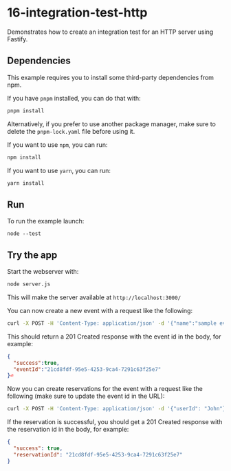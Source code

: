 # 16-integration-test-http

Demonstrates how to create an integration test for an HTTP server using Fastify.

## Dependencies

This example requires you to install some third-party dependencies from npm.

If you have `pnpm` installed, you can do that with:

```bash
pnpm install
```

Alternatively, if you prefer to use another package manager, make sure to delete
the `pnpm-lock.yaml` file before using it.

If you want to use `npm`, you can run:

```bash
npm install
```

If you want to use `yarn`, you can run:

```bash
yarn install
```

## Run

To run the example launch:

```
node --test
```

## Try the app

Start the webserver with:

```bash
node server.js
```

This will make the server available at `http://localhost:3000/`

You can now create a new event with a request like the following:

```bash
curl -X POST -H 'Content-Type: application/json' -d '{"name":"sample event", "totalSeats": 22}' http://localhost:3000/events
```

This should return a 201 Created response with the event id in the body, for
example:

```json
{
  "success":true,
  "eventId":"21cd8fdf-95e5-4253-9ca4-7291c63f25e7"
}⏎
```

Now you can create reservations for the event with a request like the following
(make sure to update the event id in the URL):

```bash
curl -X POST -H 'Content-Type: application/json' -d '{"userId": "John"}' http://localhost:3000/events/21cd8fdf-95e5-4253-9ca4-7291c63f25e7/reservations
```

If the reservation is successful, you should get a 201 Created response with the
reservation id in the body, for example:

```json
{
  "success": true,
  "reservationId": "21cd8fdf-95e5-4253-9ca4-7291c63f25e7"
}
```
